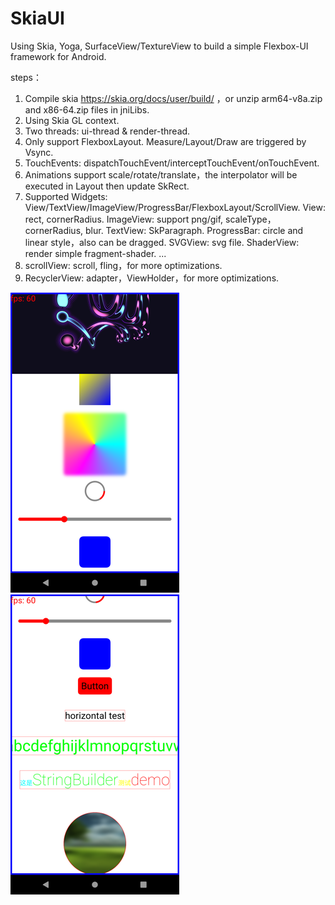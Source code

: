 # SkiaUI

Using Skia, Yoga, SurfaceView/TextureView to build a simple Flexbox-UI framework for Android.

steps：

1. Compile skia https://skia.org/docs/user/build/ ，or unzip arm64-v8a.zip and x86-64.zip files in jniLibs.
2. Using Skia GL context.
3. Two threads: ui-thread & render-thread.
4. Only support FlexboxLayout. Measure/Layout/Draw are triggered by Vsync.
5. TouchEvents: dispatchTouchEvent/interceptTouchEvent/onTouchEvent.
6. Animations support scale/rotate/translate，the interpolator will be executed in Layout then update SkRect.
7. Supported Widgets: View/TextView/ImageView/ProgressBar/FlexboxLayout/ScrollView.
   View: rect, cornerRadius.
   ImageView: support png/gif, scaleType，cornerRadius, blur.
   TextView: SkParagraph.
   ProgressBar: circle and linear style，also can be dragged.
   SVGView: svg file.
   ShaderView: render simple fragment-shader.
   ...
8. scrollView: scroll, fling，for more optimizations.
9. RecyclerView: adapter，ViewHolder，for more optimizations.

![image](https://github.com/tanpuer/SkiaUI2/blob/main/app/example1.png)
![image](https://github.com/tanpuer/SkiaUI2/blob/main/app/example2.png)